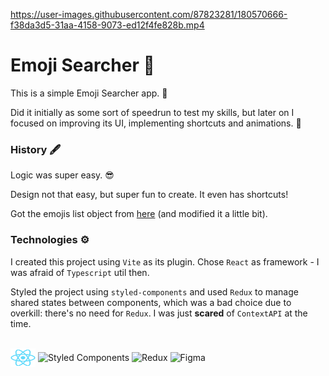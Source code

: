 https://user-images.githubusercontent.com/87823281/180570666-f38da3d5-31aa-4158-9073-ed12f4fe828b.mp4

# Emoji Searcher 🔎

This is a simple Emoji Searcher app. 🤣

Did it initially as some sort of speedrun to test my skills, but later on I focused on improving its UI, implementing shortcuts and animations. 💨

### History 🖋️

Logic was super easy. 😎

Design not that easy, but super fun to create. It even has shortcuts!

Got the emojis list object from [here](https://github.com/ahfarmer/emoji-search/blob/master/src/emojiList.json) (and modified it a little bit).

### Technologies ⚙️

I created this project using `Vite` as its plugin. Chose `React` as framework - I was afraid of `Typescript` util then.

Styled the project using `styled-components` and used `Redux` to manage shared states between components, which was a bad choice due to overkill: there's no need for `Redux`. I was just **scared** of `ContextAPI` at the time.

<div style="display: inline_block"><br>
    <img align="center" title="ReactJS" alt="ReactJS" height="30" width="40" src="https://raw.githubusercontent.com/devicons/devicon/master/icons/react/react-original.svg">
        <img align="center" alt="Styled Components" title="Styled Components" height="30" width="40" src="https://user-images.githubusercontent.com/87823281/180796443-4c332fa5-94c7-4aa2-a9b3-775d16e62f62.svg">
        <img align="center" alt="Redux" title="Redux" height="30" width="40" src="https://user-images.githubusercontent.com/87823281/180802204-e25d4b16-12f8-4dba-bc93-eef73faf9eb6.svg">
  <img align="center" title="Figma" alt="Figma" height="30" width="40" src="https://www.vectorlogo.zone/logos/figma/figma-icon.svg">
</div>
